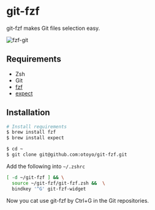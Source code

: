 # git-fzf

git-fzf makes Git files selection easy.

![fzf-git](https://user-images.githubusercontent.com/1063435/100101343-77d71d00-2ea5-11eb-803f-3be1b1dfc232.gif)


## Requirements

* Zsh
* Git
* [fzf](https://github.com/junegunn/fzf)
* [expect](https://formulae.brew.sh/formula/expect)

## Installation

```sh
# Install requirements
$ brew install fzf
$ brew install expect

$ cd ~
$ git clone git@github.com:otoyo/git-fzf.git
```

Add the following into `~/.zshrc`
```sh
[ -d ~/git-fzf ] && \
  source ~/git-fzf/git-fzf.zsh &&  \
  bindkey '^G' git-fzf-widget
```

Now you cat use git-fzf by Ctrl+G in the Git repositories.
